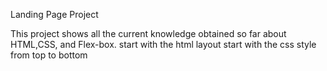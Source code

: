 Landing Page Project

This project shows all the current knowledge obtained so far about HTML,CSS, and Flex-box.
start with the html layout
start with the css
style from top to bottom
